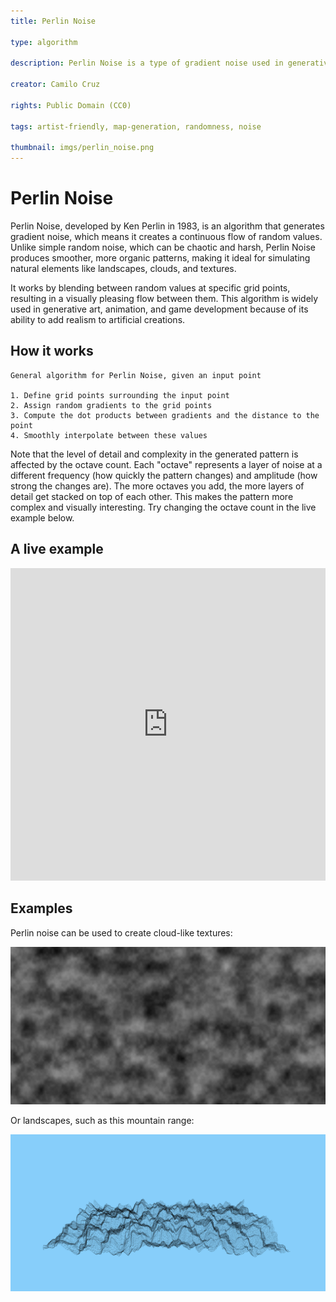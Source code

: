 ```yaml
---
title: Perlin Noise

type: algorithm

description: Perlin Noise is a type of gradient noise used in generative art to create smooth, natural-looking patterns. It’s often used to simulate textures like clouds, terrain, or flowing water.

creator: Camilo Cruz

rights: Public Domain (CC0)

tags: artist-friendly, map-generation, randomness, noise

thumbnail: imgs/perlin_noise.png
---
```


# Perlin Noise

Perlin Noise, developed by Ken Perlin in 1983, is an algorithm that generates gradient noise, which means it creates a continuous flow of random values. Unlike simple random noise, which can be chaotic and harsh, Perlin Noise produces smoother, more organic patterns, making it ideal for simulating natural elements like landscapes, clouds, and textures.

It works by blending between random values at specific grid points, resulting in a visually pleasing flow between them. This algorithm is widely used in generative art, animation, and game development because of its ability to add realism to artificial creations.

## How it works

```
General algorithm for Perlin Noise, given an input point

1. Define grid points surrounding the input point
2. Assign random gradients to the grid points
3. Compute the dot products between gradients and the distance to the point
4. Smoothly interpolate between these values
```

Note that the level of detail and complexity in the generated pattern is affected by the octave count. Each "octave" represents a layer of noise at a different frequency (how quickly the pattern changes) and amplitude (how strong the changes are). The more octaves you add, the more layers of detail get stacked on top of each other. This makes the pattern more complex and visually interesting. Try changing the octave count in the live example below.

## A live example

<iframe height="500" style="width: 100%" scrolling="no" title="Perlin Noise" src="https://codepen.io/camilocruzg/embed/rNzOqMN" frameborder="no" loading="lazy" allowtransparency="true" allowfullscreen="true"></iframe>

## Examples

Perlin noise can be used to create cloud-like textures:

![Perlin noise clouds example](imgs/perlin-noise-cropped.png)

Or landscapes, such as this mountain range:

![Perlin noise landscape example](imgs/perlin-field-6.png)
